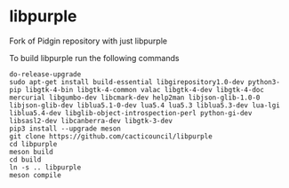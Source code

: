 # libpurple
Fork of Pidgin repository with just libpurple

To build libpurple run the following commands
```
do-release-upgrade
sudo apt-get install build-essential libgirepository1.0-dev python3-pip libgtk-4-bin libgtk-4-common valac libgtk-4-dev libgtk-4-doc mercurial libgumbo-dev libcmark-dev help2man libjson-glib-1.0-0 libjson-glib-dev liblua5.1-0-dev lua5.4 lua5.3 liblua5.3-dev lua-lgi liblua5.4-dev libglib-object-introspection-perl python-gi-dev libsasl2-dev libcanberra-dev libgtk-3-dev
pip3 install --upgrade meson
git clone https://github.com/cacticouncil/libpurple
cd libpurple
meson build
cd build
ln -s .. libpurple
meson compile
```
